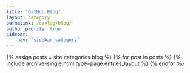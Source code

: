 ```yaml
---
title: "GitHub Blog"
layout: category
permalink: /devlog/blog/
author_profile: true
sidebar:
    nav: "sidebar-category"
---
```


{% assign posts = site.categories.blog %}
{% for post in posts %} {% include archive-single.html type=page.entries_layout %} {% endfor %}
